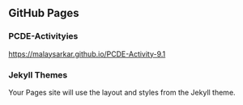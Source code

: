 ## GitHub Pages

### PCDE-Activityies
https://malaysarkar.github.io/PCDE-Activity-9.1


### Jekyll Themes

Your Pages site will use the layout and styles from the Jekyll theme.
